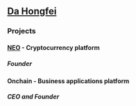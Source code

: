 ## [Da Hongfei](/people/DaHongfei.md)
### Projects
#### [NEO](/projects/NEO.md) - Cryptocurrency platform 
##### Founder  

#### Onchain -  Business applications platform
##### CEO and Founder  
